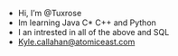- Hi, I’m @Tuxrose
- Im learning Java C* C++ and Python 
- I an intrested in all of the above and SQL
- Kyle.callahan@atomiceast.com

